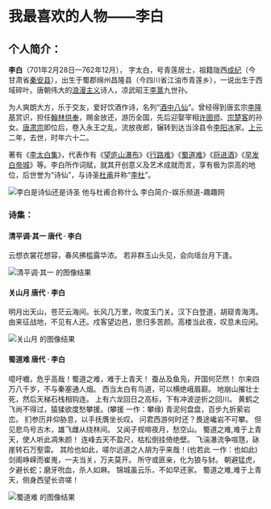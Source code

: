 # 我最喜欢的人物——李白

## 个人简介：

**李白**（701年2月28日—762年12月）， 字太白，号青莲居士，祖籍陇西[成纪](https://baike.baidu.com/item/成纪/6555802?fromModule=lemma_inlink)（今甘肃省[秦安县](https://baike.baidu.com/item/秦安县/838025?fromModule=lemma_inlink)），出生于蜀郡绵州昌隆县（今四川省江油市青莲乡），一说出生于西域碎叶。唐朝伟大的[浪漫主义](https://baike.baidu.com/item/浪漫主义/214808?fromModule=lemma_inlink)诗人，凉武昭王[李暠](https://baike.baidu.com/item/李暠/18438?fromModule=lemma_inlink)九世孙。

为人爽朗大方，乐于交友，爱好饮酒作诗，名列“[酒中八仙](https://baike.baidu.com/item/酒中八仙/4582894?fromModule=lemma_inlink)”。曾经得到唐玄宗[李隆基](https://baike.baidu.com/item/李隆基/274734?fromModule=lemma_inlink)赏识，担任[翰林供奉](https://baike.baidu.com/item/翰林供奉/22838547?fromModule=lemma_inlink)，赐金放还，游历全国，先后迎娶宰相[许圉师](https://baike.baidu.com/item/许圉师/3711397?fromModule=lemma_inlink)、[宗楚客](https://baike.baidu.com/item/宗楚客/6184200?fromModule=lemma_inlink)的孙女。[唐肃宗](https://baike.baidu.com/item/唐肃宗/1347615?fromModule=lemma_inlink)即位后，卷入永王之乱，流放夜郎，辗转到达当涂县令[李阳冰](https://baike.baidu.com/item/李阳冰/2709012?fromModule=lemma_inlink)家。[上元](https://baike.baidu.com/item/上元/23816491?fromModule=lemma_inlink)二年，去世，时年六十二。 

著有《[李太白集](https://baike.baidu.com/item/李太白集/5284494?fromModule=lemma_inlink)》，代表作有《[望庐山瀑布](https://baike.baidu.com/item/望庐山瀑布/2871354?fromModule=lemma_inlink)》《[行路难](https://baike.baidu.com/item/行路难/806630?fromModule=lemma_inlink)》《[蜀道难](https://baike.baidu.com/item/蜀道难/14470?fromModule=lemma_inlink)》《[将进酒](https://baike.baidu.com/item/将进酒/5312?fromModule=lemma_inlink)》《[早发白帝城](https://baike.baidu.com/item/早发白帝城/2807632?fromModule=lemma_inlink)》等。李白所作词赋，就其开创意义及艺术成就而言，享有极为崇高的地位，后世誉为“诗仙”，与诗圣[杜甫](https://baike.baidu.com/item/杜甫/63508?fromModule=lemma_inlink)并称“[李杜](https://baike.baidu.com/item/李杜/2640733?fromModule=lemma_inlink)”。

![李白是诗仙还是诗圣 他与杜甫合称什么 李白简介-娱乐频道-趣趣网](https://ts1.cn.mm.bing.net/th/id/R-C.cdd6a89f24527c242061088967ade23c?rik=0S8wjp6vo3D3ew&riu=http%3a%2f%2fwww.askququ.com%2fuploads%2fallimg%2f200126%2f1_200126212832_1.jpg&ehk=s9kqLYNEYZ6sUXi%2bXugFkxCy%2b%2bYuJJgs6heq2blHRjE%3d&risl=&pid=ImgRaw&r=0)

### 诗集：

#### 清平调·其一    唐代 · 李白 

云想衣裳花想容，春风拂槛露华浓。 若非群玉山头见，会向瑶台月下逢。

![清平调·其一 的图像结果](https://tse4-mm.cn.bing.net/th/id/OIP-C.D-evdhFXc-wilp58kvqkpQAAAA?w=115&h=180&c=7&r=0&o=5&dpr=1.5&pid=1.7)

#### 关山月            唐代 · 李白   

 明月出天山，苍茫云海间。长风几万里，吹度玉门关。汉下白登道，胡窥青海湾。由来征战地，不见有人还。戍客望边邑，思归多苦颜。高楼当此夜，叹息未应闲。

![关山月 的图像结果](https://tse3-mm.cn.bing.net/th/id/OIP-C.6XTM-LUwbA1ingXFXfWKlwHaEm?w=271&h=180&c=7&r=0&o=5&dpr=1.5&pid=1.7)

#### 蜀道难           唐代 · 李白

噫吁嚱，危乎高哉！蜀道之难，难于上青天！
蚕丛及鱼凫，开国何茫然！
尔来四万八千岁，不与秦塞通人烟。
西当太白有鸟道，可以横绝峨眉巅。
地崩山摧壮士死，然后天梯石栈相钩连。
上有六龙回日之高标，下有冲波逆折之回川。
黄鹤之飞尚不得过，猿猱欲度愁攀援。(攀援 一作：攀缘)
青泥何盘盘，百步九折萦岩峦。
扪参历井仰胁息，以手抚膺坐长叹。
问君西游何时还？畏途巉岩不可攀。
但见悲鸟号古木，雄飞雌从绕林间。
又闻子规啼夜月，愁空山。
蜀道之难,难于上青天，使人听此凋朱颜！
连峰去天不盈尺，枯松倒挂倚绝壁。
飞湍瀑流争喧豗，砯崖转石万壑雷。
其险也如此，嗟尔远道之人胡为乎来哉！(也若此 一作：也如此)
剑阁峥嵘而崔嵬，一夫当关，万夫莫开。
所守或匪亲，化为狼与豺。
朝避猛虎，夕避长蛇；磨牙吮血，杀人如麻。
锦城虽云乐，不如早还家。
蜀道之难,难于上青天，侧身西望长咨嗟！

![蜀道难 的图像结果](https://tse4-mm.cn.bing.net/th/id/OIP-C.5QHFXZWJGoeq_w6R6si70QHaHU?w=172&h=180&c=7&r=0&o=5&dpr=1.5&pid=1.7)